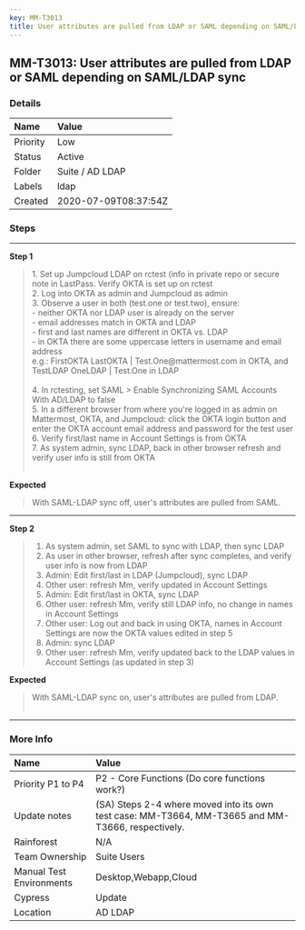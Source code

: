 ```yaml
---
key: MM-T3013
title: User attributes are pulled from LDAP or SAML depending on SAML/LDAP sync
---
```


## MM-T3013: User attributes are pulled from LDAP or SAML depending on SAML/LDAP sync

### Details

| Name     | Value                |
| :------- | :------------------- |
| Priority | Low                  |
| Status   | Active               |
| Folder   | Suite / AD LDAP      |
| Labels   | ldap                 |
| Created  | 2020-07-09T08:37:54Z |

### Steps

<hr/>

**Step 1**

> <article><strong></strong><span data-sheets-userformat='{"2":897,"3":{"1":0},"10":2,"11":4,"12":0}' data-sheets-value="{&quot;1&quot;:2,&quot;2&quot;:&quot;1. Set up Jumpcloud LDAP on rctest (info in private repo or secure note in LastPass. Verify OKTA is set up on rctest\n2. Log into OKTA as admin and Jumpcloud as admin\n3. Observe a user in both (test.one or test.two), ensure:\n- neither OKTA nor LDAP user is already on the server\n- email addresses match in OKTA and LDAP\n- first and last names are different in OKTA vs. LDAP\n- in OKTA there are some uppercase letters in username and email address\ne.g.: FirstOKTA LastOKTA | Test.One@mattermost.com in OKTA, and TestLDAP OneLDAP | Test.One in LDAP\n\n4. In rctesting, set SAML > Enable Synchronizing SAML Accounts With AD/LDAP to false\n5. In a different browser from where you're logged in as admin on Mattermost, OKTA, and Jumpcloud: click the OKTA login button and enter the OKTA account email address and password for the test user\n6. Verify first/last name in Account Settings is from OKTA\n7. As system admin, sync LDAP, back in other browser refresh and verify user info is still from OKTA\n8. As system admin, set SAML to sync with LDAP, then sync LDAP\n9. As user in other browser, refresh after sync completes, and verify user info is now from LDAP\n10. Admin: Edit first/last in LDAP (Jumpcloud), sync LDAP\n11. Other user: refresh Mm, verify updated in Account Settings\n12. Admin: Edit first/last in OKTA, sync LDAP\n13. Other user: refresh Mm, verify still LDAP info, no change in names in Account Settings\n14. Other user: Log out and back in using OKTA, names in Account Settings are now the OKTA values edited in step 12\n15. Admin: sync LDAP\n16. Other user: refresh Mm, verify updated back to the LDAP values in Account Settings (as updated in step 10)&quot;}">1. Set up Jumpcloud LDAP on rctest (info in private repo or secure note in LastPass. Verify OKTA is set up on rctest<br>2. Log into OKTA as admin and Jumpcloud as admin<br>3. Observe a user in both (test.one or test.two), ensure:<br>- neither OKTA nor LDAP user is already on the server<br>- email addresses match in OKTA and LDAP<br>- first and last names are different in OKTA vs. LDAP<br>- in OKTA there are some uppercase letters in username and email address<br>e.g.: FirstOKTA LastOKTA | Test.One@mattermost.com in OKTA, and TestLDAP OneLDAP | Test.One in LDAP<br><br>4. In rctesting, set SAML &gt; Enable Synchronizing SAML Accounts With AD/LDAP to false<br>5. In a different browser from where you're logged in as admin on Mattermost, OKTA, and Jumpcloud: click the OKTA login button and enter the OKTA account email address and password for the test user<br>6. Verify first/last name in Account Settings is from OKTA<br>7. As system admin, sync LDAP, back in other browser refresh and verify user info is still from OKTA<br><br></span></article>

**Expected**

> <article>With SAML-LDAP sync off, user's attributes are pulled from SAML.</article>

<hr/>

**Step 2**

> <article><ol><li><span data-sheets-userformat='{"2":897,"3":{"1":0},"10":2,"11":4,"12":0}' data-sheets-value="{&quot;1&quot;:2,&quot;2&quot;:&quot;1. Set up Jumpcloud LDAP on rctest (info in private repo or secure note in LastPass. Verify OKTA is set up on rctest\n2. Log into OKTA as admin and Jumpcloud as admin\n3. Observe a user in both (test.one or test.two), ensure:\n- neither OKTA nor LDAP user is already on the server\n- email addresses match in OKTA and LDAP\n- first and last names are different in OKTA vs. LDAP\n- in OKTA there are some uppercase letters in username and email address\ne.g.: FirstOKTA LastOKTA | Test.One@mattermost.com in OKTA, and TestLDAP OneLDAP | Test.One in LDAP\n\n4. In rctesting, set SAML > Enable Synchronizing SAML Accounts With AD/LDAP to false\n5. In a different browser from where you're logged in as admin on Mattermost, OKTA, and Jumpcloud: click the OKTA login button and enter the OKTA account email address and password for the test user\n6. Verify first/last name in Account Settings is from OKTA\n7. As system admin, sync LDAP, back in other browser refresh and verify user info is still from OKTA\n8. As system admin, set SAML to sync with LDAP, then sync LDAP\n9. As user in other browser, refresh after sync completes, and verify user info is now from LDAP\n10. Admin: Edit first/last in LDAP (Jumpcloud), sync LDAP\n11. Other user: refresh Mm, verify updated in Account Settings\n12. Admin: Edit first/last in OKTA, sync LDAP\n13. Other user: refresh Mm, verify still LDAP info, no change in names in Account Settings\n14. Other user: Log out and back in using OKTA, names in Account Settings are now the OKTA values edited in step 12\n15. Admin: sync LDAP\n16. Other user: refresh Mm, verify updated back to the LDAP values in Account Settings (as updated in step 10)&quot;}">As system admin, set SAML to sync with LDAP, then sync LDAP</span></li><li><span data-sheets-userformat='{"2":897,"3":{"1":0},"10":2,"11":4,"12":0}' data-sheets-value="{&quot;1&quot;:2,&quot;2&quot;:&quot;1. Set up Jumpcloud LDAP on rctest (info in private repo or secure note in LastPass. Verify OKTA is set up on rctest\n2. Log into OKTA as admin and Jumpcloud as admin\n3. Observe a user in both (test.one or test.two), ensure:\n- neither OKTA nor LDAP user is already on the server\n- email addresses match in OKTA and LDAP\n- first and last names are different in OKTA vs. LDAP\n- in OKTA there are some uppercase letters in username and email address\ne.g.: FirstOKTA LastOKTA | Test.One@mattermost.com in OKTA, and TestLDAP OneLDAP | Test.One in LDAP\n\n4. In rctesting, set SAML > Enable Synchronizing SAML Accounts With AD/LDAP to false\n5. In a different browser from where you're logged in as admin on Mattermost, OKTA, and Jumpcloud: click the OKTA login button and enter the OKTA account email address and password for the test user\n6. Verify first/last name in Account Settings is from OKTA\n7. As system admin, sync LDAP, back in other browser refresh and verify user info is still from OKTA\n8. As system admin, set SAML to sync with LDAP, then sync LDAP\n9. As user in other browser, refresh after sync completes, and verify user info is now from LDAP\n10. Admin: Edit first/last in LDAP (Jumpcloud), sync LDAP\n11. Other user: refresh Mm, verify updated in Account Settings\n12. Admin: Edit first/last in OKTA, sync LDAP\n13. Other user: refresh Mm, verify still LDAP info, no change in names in Account Settings\n14. Other user: Log out and back in using OKTA, names in Account Settings are now the OKTA values edited in step 12\n15. Admin: sync LDAP\n16. Other user: refresh Mm, verify updated back to the LDAP values in Account Settings (as updated in step 10)&quot;}">As user in other browser, refresh after sync completes, and verify user info is now from LDAP</span></li><li><span data-sheets-userformat='{"2":897,"3":{"1":0},"10":2,"11":4,"12":0}' data-sheets-value="{&quot;1&quot;:2,&quot;2&quot;:&quot;1. Set up Jumpcloud LDAP on rctest (info in private repo or secure note in LastPass. Verify OKTA is set up on rctest\n2. Log into OKTA as admin and Jumpcloud as admin\n3. Observe a user in both (test.one or test.two), ensure:\n- neither OKTA nor LDAP user is already on the server\n- email addresses match in OKTA and LDAP\n- first and last names are different in OKTA vs. LDAP\n- in OKTA there are some uppercase letters in username and email address\ne.g.: FirstOKTA LastOKTA | Test.One@mattermost.com in OKTA, and TestLDAP OneLDAP | Test.One in LDAP\n\n4. In rctesting, set SAML > Enable Synchronizing SAML Accounts With AD/LDAP to false\n5. In a different browser from where you're logged in as admin on Mattermost, OKTA, and Jumpcloud: click the OKTA login button and enter the OKTA account email address and password for the test user\n6. Verify first/last name in Account Settings is from OKTA\n7. As system admin, sync LDAP, back in other browser refresh and verify user info is still from OKTA\n8. As system admin, set SAML to sync with LDAP, then sync LDAP\n9. As user in other browser, refresh after sync completes, and verify user info is now from LDAP\n10. Admin: Edit first/last in LDAP (Jumpcloud), sync LDAP\n11. Other user: refresh Mm, verify updated in Account Settings\n12. Admin: Edit first/last in OKTA, sync LDAP\n13. Other user: refresh Mm, verify still LDAP info, no change in names in Account Settings\n14. Other user: Log out and back in using OKTA, names in Account Settings are now the OKTA values edited in step 12\n15. Admin: sync LDAP\n16. Other user: refresh Mm, verify updated back to the LDAP values in Account Settings (as updated in step 10)&quot;}">Admin: Edit first/last in LDAP (Jumpcloud), sync LDAP</span></li><li><span data-sheets-userformat='{"2":897,"3":{"1":0},"10":2,"11":4,"12":0}' data-sheets-value="{&quot;1&quot;:2,&quot;2&quot;:&quot;1. Set up Jumpcloud LDAP on rctest (info in private repo or secure note in LastPass. Verify OKTA is set up on rctest\n2. Log into OKTA as admin and Jumpcloud as admin\n3. Observe a user in both (test.one or test.two), ensure:\n- neither OKTA nor LDAP user is already on the server\n- email addresses match in OKTA and LDAP\n- first and last names are different in OKTA vs. LDAP\n- in OKTA there are some uppercase letters in username and email address\ne.g.: FirstOKTA LastOKTA | Test.One@mattermost.com in OKTA, and TestLDAP OneLDAP | Test.One in LDAP\n\n4. In rctesting, set SAML > Enable Synchronizing SAML Accounts With AD/LDAP to false\n5. In a different browser from where you're logged in as admin on Mattermost, OKTA, and Jumpcloud: click the OKTA login button and enter the OKTA account email address and password for the test user\n6. Verify first/last name in Account Settings is from OKTA\n7. As system admin, sync LDAP, back in other browser refresh and verify user info is still from OKTA\n8. As system admin, set SAML to sync with LDAP, then sync LDAP\n9. As user in other browser, refresh after sync completes, and verify user info is now from LDAP\n10. Admin: Edit first/last in LDAP (Jumpcloud), sync LDAP\n11. Other user: refresh Mm, verify updated in Account Settings\n12. Admin: Edit first/last in OKTA, sync LDAP\n13. Other user: refresh Mm, verify still LDAP info, no change in names in Account Settings\n14. Other user: Log out and back in using OKTA, names in Account Settings are now the OKTA values edited in step 12\n15. Admin: sync LDAP\n16. Other user: refresh Mm, verify updated back to the LDAP values in Account Settings (as updated in step 10)&quot;}">Other user: refresh Mm, verify updated in Account Settings</span></li><li><span data-sheets-userformat='{"2":897,"3":{"1":0},"10":2,"11":4,"12":0}' data-sheets-value="{&quot;1&quot;:2,&quot;2&quot;:&quot;1. Set up Jumpcloud LDAP on rctest (info in private repo or secure note in LastPass. Verify OKTA is set up on rctest\n2. Log into OKTA as admin and Jumpcloud as admin\n3. Observe a user in both (test.one or test.two), ensure:\n- neither OKTA nor LDAP user is already on the server\n- email addresses match in OKTA and LDAP\n- first and last names are different in OKTA vs. LDAP\n- in OKTA there are some uppercase letters in username and email address\ne.g.: FirstOKTA LastOKTA | Test.One@mattermost.com in OKTA, and TestLDAP OneLDAP | Test.One in LDAP\n\n4. In rctesting, set SAML > Enable Synchronizing SAML Accounts With AD/LDAP to false\n5. In a different browser from where you're logged in as admin on Mattermost, OKTA, and Jumpcloud: click the OKTA login button and enter the OKTA account email address and password for the test user\n6. Verify first/last name in Account Settings is from OKTA\n7. As system admin, sync LDAP, back in other browser refresh and verify user info is still from OKTA\n8. As system admin, set SAML to sync with LDAP, then sync LDAP\n9. As user in other browser, refresh after sync completes, and verify user info is now from LDAP\n10. Admin: Edit first/last in LDAP (Jumpcloud), sync LDAP\n11. Other user: refresh Mm, verify updated in Account Settings\n12. Admin: Edit first/last in OKTA, sync LDAP\n13. Other user: refresh Mm, verify still LDAP info, no change in names in Account Settings\n14. Other user: Log out and back in using OKTA, names in Account Settings are now the OKTA values edited in step 12\n15. Admin: sync LDAP\n16. Other user: refresh Mm, verify updated back to the LDAP values in Account Settings (as updated in step 10)&quot;}">Admin: Edit first/last in OKTA, sync LDAP</span></li><li><span data-sheets-userformat='{"2":897,"3":{"1":0},"10":2,"11":4,"12":0}' data-sheets-value="{&quot;1&quot;:2,&quot;2&quot;:&quot;1. Set up Jumpcloud LDAP on rctest (info in private repo or secure note in LastPass. Verify OKTA is set up on rctest\n2. Log into OKTA as admin and Jumpcloud as admin\n3. Observe a user in both (test.one or test.two), ensure:\n- neither OKTA nor LDAP user is already on the server\n- email addresses match in OKTA and LDAP\n- first and last names are different in OKTA vs. LDAP\n- in OKTA there are some uppercase letters in username and email address\ne.g.: FirstOKTA LastOKTA | Test.One@mattermost.com in OKTA, and TestLDAP OneLDAP | Test.One in LDAP\n\n4. In rctesting, set SAML > Enable Synchronizing SAML Accounts With AD/LDAP to false\n5. In a different browser from where you're logged in as admin on Mattermost, OKTA, and Jumpcloud: click the OKTA login button and enter the OKTA account email address and password for the test user\n6. Verify first/last name in Account Settings is from OKTA\n7. As system admin, sync LDAP, back in other browser refresh and verify user info is still from OKTA\n8. As system admin, set SAML to sync with LDAP, then sync LDAP\n9. As user in other browser, refresh after sync completes, and verify user info is now from LDAP\n10. Admin: Edit first/last in LDAP (Jumpcloud), sync LDAP\n11. Other user: refresh Mm, verify updated in Account Settings\n12. Admin: Edit first/last in OKTA, sync LDAP\n13. Other user: refresh Mm, verify still LDAP info, no change in names in Account Settings\n14. Other user: Log out and back in using OKTA, names in Account Settings are now the OKTA values edited in step 12\n15. Admin: sync LDAP\n16. Other user: refresh Mm, verify updated back to the LDAP values in Account Settings (as updated in step 10)&quot;}">Other user: refresh Mm, verify still LDAP info, no change in names in Account Settings</span></li><li><span data-sheets-userformat='{"2":897,"3":{"1":0},"10":2,"11":4,"12":0}' data-sheets-value="{&quot;1&quot;:2,&quot;2&quot;:&quot;1. Set up Jumpcloud LDAP on rctest (info in private repo or secure note in LastPass. Verify OKTA is set up on rctest\n2. Log into OKTA as admin and Jumpcloud as admin\n3. Observe a user in both (test.one or test.two), ensure:\n- neither OKTA nor LDAP user is already on the server\n- email addresses match in OKTA and LDAP\n- first and last names are different in OKTA vs. LDAP\n- in OKTA there are some uppercase letters in username and email address\ne.g.: FirstOKTA LastOKTA | Test.One@mattermost.com in OKTA, and TestLDAP OneLDAP | Test.One in LDAP\n\n4. In rctesting, set SAML > Enable Synchronizing SAML Accounts With AD/LDAP to false\n5. In a different browser from where you're logged in as admin on Mattermost, OKTA, and Jumpcloud: click the OKTA login button and enter the OKTA account email address and password for the test user\n6. Verify first/last name in Account Settings is from OKTA\n7. As system admin, sync LDAP, back in other browser refresh and verify user info is still from OKTA\n8. As system admin, set SAML to sync with LDAP, then sync LDAP\n9. As user in other browser, refresh after sync completes, and verify user info is now from LDAP\n10. Admin: Edit first/last in LDAP (Jumpcloud), sync LDAP\n11. Other user: refresh Mm, verify updated in Account Settings\n12. Admin: Edit first/last in OKTA, sync LDAP\n13. Other user: refresh Mm, verify still LDAP info, no change in names in Account Settings\n14. Other user: Log out and back in using OKTA, names in Account Settings are now the OKTA values edited in step 12\n15. Admin: sync LDAP\n16. Other user: refresh Mm, verify updated back to the LDAP values in Account Settings (as updated in step 10)&quot;}">Other user: Log out and back in using OKTA, names in Account Settings are now the OKTA values edited in step 5</span></li><li><span data-sheets-userformat='{"2":897,"3":{"1":0},"10":2,"11":4,"12":0}' data-sheets-value="{&quot;1&quot;:2,&quot;2&quot;:&quot;1. Set up Jumpcloud LDAP on rctest (info in private repo or secure note in LastPass. Verify OKTA is set up on rctest\n2. Log into OKTA as admin and Jumpcloud as admin\n3. Observe a user in both (test.one or test.two), ensure:\n- neither OKTA nor LDAP user is already on the server\n- email addresses match in OKTA and LDAP\n- first and last names are different in OKTA vs. LDAP\n- in OKTA there are some uppercase letters in username and email address\ne.g.: FirstOKTA LastOKTA | Test.One@mattermost.com in OKTA, and TestLDAP OneLDAP | Test.One in LDAP\n\n4. In rctesting, set SAML > Enable Synchronizing SAML Accounts With AD/LDAP to false\n5. In a different browser from where you're logged in as admin on Mattermost, OKTA, and Jumpcloud: click the OKTA login button and enter the OKTA account email address and password for the test user\n6. Verify first/last name in Account Settings is from OKTA\n7. As system admin, sync LDAP, back in other browser refresh and verify user info is still from OKTA\n8. As system admin, set SAML to sync with LDAP, then sync LDAP\n9. As user in other browser, refresh after sync completes, and verify user info is now from LDAP\n10. Admin: Edit first/last in LDAP (Jumpcloud), sync LDAP\n11. Other user: refresh Mm, verify updated in Account Settings\n12. Admin: Edit first/last in OKTA, sync LDAP\n13. Other user: refresh Mm, verify still LDAP info, no change in names in Account Settings\n14. Other user: Log out and back in using OKTA, names in Account Settings are now the OKTA values edited in step 12\n15. Admin: sync LDAP\n16. Other user: refresh Mm, verify updated back to the LDAP values in Account Settings (as updated in step 10)&quot;}">Admin: sync LDAP</span></li><li><span data-sheets-userformat='{"2":897,"3":{"1":0},"10":2,"11":4,"12":0}' data-sheets-value="{&quot;1&quot;:2,&quot;2&quot;:&quot;1. Set up Jumpcloud LDAP on rctest (info in private repo or secure note in LastPass. Verify OKTA is set up on rctest\n2. Log into OKTA as admin and Jumpcloud as admin\n3. Observe a user in both (test.one or test.two), ensure:\n- neither OKTA nor LDAP user is already on the server\n- email addresses match in OKTA and LDAP\n- first and last names are different in OKTA vs. LDAP\n- in OKTA there are some uppercase letters in username and email address\ne.g.: FirstOKTA LastOKTA | Test.One@mattermost.com in OKTA, and TestLDAP OneLDAP | Test.One in LDAP\n\n4. In rctesting, set SAML > Enable Synchronizing SAML Accounts With AD/LDAP to false\n5. In a different browser from where you're logged in as admin on Mattermost, OKTA, and Jumpcloud: click the OKTA login button and enter the OKTA account email address and password for the test user\n6. Verify first/last name in Account Settings is from OKTA\n7. As system admin, sync LDAP, back in other browser refresh and verify user info is still from OKTA\n8. As system admin, set SAML to sync with LDAP, then sync LDAP\n9. As user in other browser, refresh after sync completes, and verify user info is now from LDAP\n10. Admin: Edit first/last in LDAP (Jumpcloud), sync LDAP\n11. Other user: refresh Mm, verify updated in Account Settings\n12. Admin: Edit first/last in OKTA, sync LDAP\n13. Other user: refresh Mm, verify still LDAP info, no change in names in Account Settings\n14. Other user: Log out and back in using OKTA, names in Account Settings are now the OKTA values edited in step 12\n15. Admin: sync LDAP\n16. Other user: refresh Mm, verify updated back to the LDAP values in Account Settings (as updated in step 10)&quot;}">Other user: refresh Mm, verify updated back to the LDAP values in Account Settings (as updated in step 3)</span></li></ol></article>

**Expected**

> <article>With SAML-LDAP sync on, user's attributes are pulled from LDAP.<br><br></article>

<hr/>

### More Info

| Name                     | Value                                                                                             |
| :----------------------- | :------------------------------------------------------------------------------------------------ |
| Priority P1 to P4        | P2 - Core Functions (Do core functions work?)                                                     |
| Update notes             | (SA) Steps 2-4 where moved into its own test case: MM-T3664, MM-T3665 and MM-T3666, respectively. |
| Rainforest               | N/A                                                                                               |
| Team Ownership           | Suite Users                                                                                       |
| Manual Test Environments | Desktop,Webapp,Cloud                                                                              |
| Cypress                  | Update                                                                                            |
| Location                 | AD LDAP                                                                                           |

